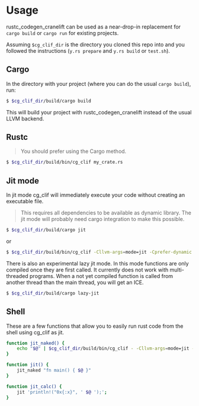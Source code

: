 # Usage

rustc_codegen_cranelift can be used as a near-drop-in replacement for `cargo build` or `cargo run` for existing projects.

Assuming `$cg_clif_dir` is the directory you cloned this repo into and you followed the instructions (`y.rs prepare` and `y.rs build` or `test.sh`).

## Cargo

In the directory with your project (where you can do the usual `cargo build`), run:

```bash
$ $cg_clif_dir/build/cargo build
```

This will build your project with rustc_codegen_cranelift instead of the usual LLVM backend.

## Rustc

> You should prefer using the Cargo method.

```bash
$ $cg_clif_dir/build/bin/cg_clif my_crate.rs
```

## Jit mode

In jit mode cg_clif will immediately execute your code without creating an executable file.

> This requires all dependencies to be available as dynamic library.
> The jit mode will probably need cargo integration to make this possible.

```bash
$ $cg_clif_dir/build/cargo jit
```

or

```bash
$ $cg_clif_dir/build/bin/cg_clif -Cllvm-args=mode=jit -Cprefer-dynamic my_crate.rs
```

There is also an experimental lazy jit mode. In this mode functions are only compiled once they are
first called. It currently does not work with multi-threaded programs. When a not yet compiled
function is called from another thread than the main thread, you will get an ICE.

```bash
$ $cg_clif_dir/build/cargo lazy-jit
```

## Shell

These are a few functions that allow you to easily run rust code from the shell using cg_clif as jit.

```bash
function jit_naked() {
    echo "$@" | $cg_clif_dir/build/bin/cg_clif - -Cllvm-args=mode=jit -Cprefer-dynamic
}

function jit() {
    jit_naked "fn main() { $@ }"
}

function jit_calc() {
    jit 'println!("0x{:x}", ' $@ ');';
}
```
